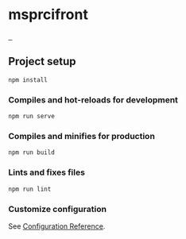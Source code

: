 # msprcifront
<a href="https://github.com/French-Fro/mspr-ci-front">
    <img alt="" src="https://david-dm.org/French-Fro/mspr-ci-front.svg">
</a>
<a href="https://github.com/French-Fro/mspr-ci-front">
    <img alt="" src="https://flat.badgen.net/dependabot/French-Fro/mspr-ci-front?icon=dependabot.svg">
</a>
<a href="https://github.com/French-Fro/mspr-ci-front">
    <img alt="" src="https://badgen.net/david/French-Fro/mspr-ci-front/pkg">
</a>

## Project setup
```
npm install
```

### Compiles and hot-reloads for development
```
npm run serve
```

### Compiles and minifies for production
```
npm run build
```

### Lints and fixes files
```
npm run lint
```

### Customize configuration
See [Configuration Reference](https://cli.vuejs.org/config/).
